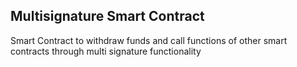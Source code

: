 ## Multisignature Smart Contract
Smart Contract to withdraw funds and call functions of other smart contracts through multi signature functionality
